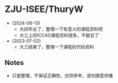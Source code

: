 # ZJU-ISEE/ThuryW
- (2024-06-13) 
  - 大四毕业了，整理一下有意义的课程资料吧
  - 大三上的ICCAD课程资料很多，不献丑了
- (2023-07-02) 
  - 大三结束了，整理一下课程的代码资料

## Notes
- 只是整理，不保证正确性，仅供参考，请勿随意传播
